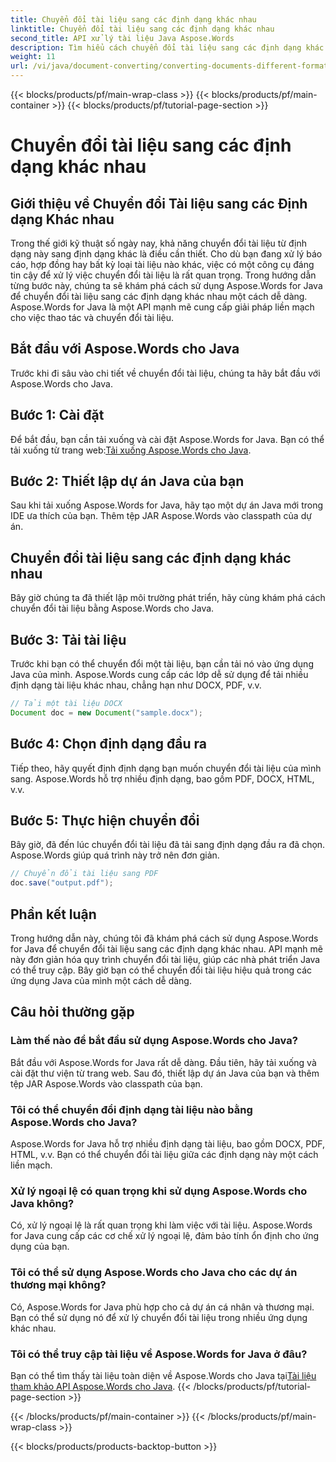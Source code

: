 ```yaml
---
title: Chuyển đổi tài liệu sang các định dạng khác nhau
linktitle: Chuyển đổi tài liệu sang các định dạng khác nhau
second_title: API xử lý tài liệu Java Aspose.Words
description: Tìm hiểu cách chuyển đổi tài liệu sang các định dạng khác nhau bằng Aspose.Words cho Java. Hướng dẫn từng bước để chuyển đổi tài liệu hiệu quả.
weight: 11
url: /vi/java/document-converting/converting-documents-different-formats/
---
```


{{< blocks/products/pf/main-wrap-class >}}
{{< blocks/products/pf/main-container >}}
{{< blocks/products/pf/tutorial-page-section >}}

# Chuyển đổi tài liệu sang các định dạng khác nhau


## Giới thiệu về Chuyển đổi Tài liệu sang các Định dạng Khác nhau

Trong thế giới kỹ thuật số ngày nay, khả năng chuyển đổi tài liệu từ định dạng này sang định dạng khác là điều cần thiết. Cho dù bạn đang xử lý báo cáo, hợp đồng hay bất kỳ loại tài liệu nào khác, việc có một công cụ đáng tin cậy để xử lý việc chuyển đổi tài liệu là rất quan trọng. Trong hướng dẫn từng bước này, chúng ta sẽ khám phá cách sử dụng Aspose.Words for Java để chuyển đổi tài liệu sang các định dạng khác nhau một cách dễ dàng. Aspose.Words for Java là một API mạnh mẽ cung cấp giải pháp liền mạch cho việc thao tác và chuyển đổi tài liệu.

## Bắt đầu với Aspose.Words cho Java

Trước khi đi sâu vào chi tiết về chuyển đổi tài liệu, chúng ta hãy bắt đầu với Aspose.Words cho Java.

## Bước 1: Cài đặt

 Để bắt đầu, bạn cần tải xuống và cài đặt Aspose.Words for Java. Bạn có thể tải xuống từ trang web:[Tải xuống Aspose.Words cho Java](https://releases.aspose.com/words/java/).

## Bước 2: Thiết lập dự án Java của bạn

Sau khi tải xuống Aspose.Words for Java, hãy tạo một dự án Java mới trong IDE ưa thích của bạn. Thêm tệp JAR Aspose.Words vào classpath của dự án.

## Chuyển đổi tài liệu sang các định dạng khác nhau

Bây giờ chúng ta đã thiết lập môi trường phát triển, hãy cùng khám phá cách chuyển đổi tài liệu bằng Aspose.Words cho Java.

## Bước 3: Tải tài liệu

Trước khi bạn có thể chuyển đổi một tài liệu, bạn cần tải nó vào ứng dụng Java của mình. Aspose.Words cung cấp các lớp dễ sử dụng để tải nhiều định dạng tài liệu khác nhau, chẳng hạn như DOCX, PDF, v.v.

```java
// Tải một tài liệu DOCX
Document doc = new Document("sample.docx");
```

## Bước 4: Chọn định dạng đầu ra

Tiếp theo, hãy quyết định định dạng bạn muốn chuyển đổi tài liệu của mình sang. Aspose.Words hỗ trợ nhiều định dạng, bao gồm PDF, DOCX, HTML, v.v.

## Bước 5: Thực hiện chuyển đổi

Bây giờ, đã đến lúc chuyển đổi tài liệu đã tải sang định dạng đầu ra đã chọn. Aspose.Words giúp quá trình này trở nên đơn giản.

```java
// Chuyển đổi tài liệu sang PDF
doc.save("output.pdf");
```

## Phần kết luận

Trong hướng dẫn này, chúng tôi đã khám phá cách sử dụng Aspose.Words for Java để chuyển đổi tài liệu sang các định dạng khác nhau. API mạnh mẽ này đơn giản hóa quy trình chuyển đổi tài liệu, giúp các nhà phát triển Java có thể truy cập. Bây giờ bạn có thể chuyển đổi tài liệu hiệu quả trong các ứng dụng Java của mình một cách dễ dàng.

## Câu hỏi thường gặp

### Làm thế nào để bắt đầu sử dụng Aspose.Words cho Java?

Bắt đầu với Aspose.Words for Java rất dễ dàng. Đầu tiên, hãy tải xuống và cài đặt thư viện từ trang web. Sau đó, thiết lập dự án Java của bạn và thêm tệp JAR Aspose.Words vào classpath của bạn.

### Tôi có thể chuyển đổi định dạng tài liệu nào bằng Aspose.Words cho Java?

Aspose.Words for Java hỗ trợ nhiều định dạng tài liệu, bao gồm DOCX, PDF, HTML, v.v. Bạn có thể chuyển đổi tài liệu giữa các định dạng này một cách liền mạch.

### Xử lý ngoại lệ có quan trọng khi sử dụng Aspose.Words cho Java không?

Có, xử lý ngoại lệ là rất quan trọng khi làm việc với tài liệu. Aspose.Words for Java cung cấp các cơ chế xử lý ngoại lệ, đảm bảo tính ổn định cho ứng dụng của bạn.

### Tôi có thể sử dụng Aspose.Words cho Java cho các dự án thương mại không?

Có, Aspose.Words for Java phù hợp cho cả dự án cá nhân và thương mại. Bạn có thể sử dụng nó để xử lý chuyển đổi tài liệu trong nhiều ứng dụng khác nhau.

### Tôi có thể truy cập tài liệu về Aspose.Words for Java ở đâu?

 Bạn có thể tìm thấy tài liệu toàn diện về Aspose.Words cho Java tại[Tài liệu tham khảo API Aspose.Words cho Java](https://reference.aspose.com/words/java/).
{{< /blocks/products/pf/tutorial-page-section >}}

{{< /blocks/products/pf/main-container >}}
{{< /blocks/products/pf/main-wrap-class >}}

{{< blocks/products/products-backtop-button >}}
